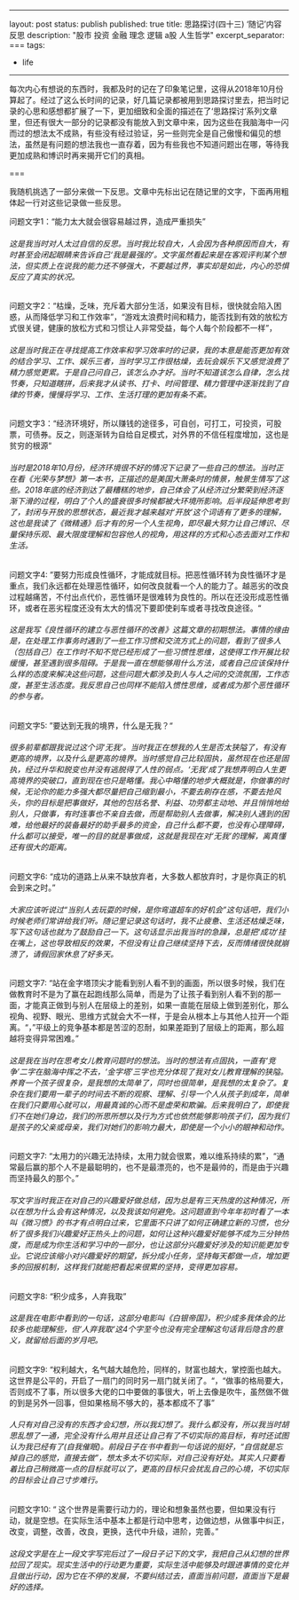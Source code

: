 
---
layout: post
status: publish
published: true
title: 思路探讨(四十三) ‘随记’内容反思
description: "股市 投资 金融 理念 逻辑 a股 人生哲学"
excerpt_separator: ===
tags:
- life
---


每次内心有想说的东西时，我都及时的记在了印象笔记里，这得从2018年10月份算起了。经过了这么长时间的记录，好几篇记录都被用到思路探讨里去，把当时记录的心思和感想都扩展了一下，更加细致和全面的描述在了‘思路探讨’系列文章里，但还有很大一部分的记录都没有能放入到文章中来，因为这些在我脑海中一闪而过的想法太不成熟，有些没有经过验证，另一些则完全是自己傲慢和偏见的想法，虽然是有问题的想法我也一直存着，因为有些我也不知道问题出在哪，等待我更加成熟和博识时再来揭开它们的真相。

===

我随机挑选了一部分来做一下反思。文章中先标出记在随记里的文字，下面再用粗体起一行对这些记录做一些反思。​

问题文字1：“能力太大就会很容易越过界，造成严重损失”

###### 这是我当时对人太过自信的反思。当时我比较自大，人会因为各种原因而自大，有时甚至会闭起眼睛来告诉自己‘我是最强的’。文字虽然看起来是在客观评判某个想法，但实质上在说我的能力还不够强大，不要越过界，事实却是如此，内心的恐惧反应了真实的状况。

问题文字2：“枯燥，乏味，充斥着大部分生活，如果没有目标，很快就会陷入困惑，从而降低学习和工作效率”，“游戏太浪费时间和精力，能否找到有效的放松方式很关键，健康的放松方式和习惯让人非常受益，每个人每个阶段都不一样”，

###### 这是当时我正在寻找提高工作效率和学习效率时的记录，我的本意是能否更加有效的结合学习、工作、娱乐三者，当时学习工作很枯燥，去玩会娱乐下又感觉浪费了精力感觉更累。于是自己问自己，该怎么办才好。当时不知道该怎么自律，怎么找节奏，只知道瞎拼，后来我才从读书、打卡、时间管理、精力管理中逐渐找到了自律的节奏，慢慢将学习、工作、生活打理的更加有条不紊。


问题文字3：“经济环境好，所以赚钱的途径多，可自创，可打工，可投资，可股票，可债券。反之，则逐渐转为自给自足模式，对外界的不信任程度增加，这也是贫穷的根源“

###### 当时是2018年10月份，经济环境很不好的情况下记录了一些自己的想法。当时正在看《光荣与梦想》第一本书，正描述的是美国大萧条时的情景，触景生情写了这些。2018年底的经济到达了最糟糕的地步，自己体会了从经济过分繁荣到经济逐渐下滑的过程，明白了个人的盛衰很多时候都被大环境所影响。后半段延伸思考到了，封闭与开放的思想状态，最近我才越来越对‘开放’这个词语有了更多的理解，这也是我读了《微精通》后才有的另一个人生视角，即尽最大努力让自己博识、尽量保持乐观、最大限度理解和包容他人的视角，用这样的方式和心态去面对工作和生活。

问题文字4: ”要努力形成良性循环，才能成就目标。把恶性循环转为良性循环才是重点，我们永远都在处理恶性循环，如何改良就看一个人的能力了。越恶劣的改良过程越痛苦，不付出点代价，恶性循环是很难转为良性的。所以在还没形成恶性循环，或者在恶劣程度还没有太大的情况下要即使刹车或者寻找改良途径。“

###### 这是我写《良性循环的建立与恶性循环的改善》这篇文章的初期想法。事情的缘由是，在处理工作事务时遇到了一些工作习惯和交流方式上的问题，看到了很多人（包括自己）在工作时不知不觉已经形成了一些习惯性思维，这使得工作开展比较缓慢，甚至遇到很多阻碍。于是我一直在想能够用什么方法，或者自己应该保持什么样的态度来解决这些问题，这些问题大都涉及到人与人之间的交流氛围，工作态度，甚至生活态度。我反思自己也同样不能陷入惯性思维，或者成为那个恶性循环的参与者。

问题文字5: ”要达到无我的境界，什么是无我？“

###### 很多前辈都跟我说过这个词‘无我’。当时我正在想我的人生是否太狭隘了，有没有更高的境界，以及什么是更高的境界。当时感觉自己比较固执，虽然现在也还是固执，经过升华和脱变也并没有逃脱得了人性的弱点。‘无我’成了我想弄明白人生更高境界的突破口，直到现在也只是略懂。我心中略懂的地步大概就是，你做事的时候，无论你的能力多强大都尽量把自己缩到最小，不要去刷存在感，不要去抢风头，你的目标是把事做好，其他的包括名誉、利益、功劳都主动地、并且悄悄地给别人，只做事，有时连事也不亲自去做，而是帮助别人去做事，解决别人遇到的困难，给他最好的装备最好的助手最多的资金，自己什么都不要，也没有心理障碍，什么都可以接受，唯一的目的就是事做成，这就是我现在对‘无我’的理解，离真​懂还有很大的距离。

问题文字6: “成功的道路上从来不缺放弃者，大多数人都放弃时，才是你真正的机会到来之时。”

###### 大家应该听说过“当别人去玩耍的时候，是你弯道超车的好机会”这句话吧，我们小时候老师们常讲给我们听。随记里记录这句话时，我不止疲惫、生活还枯燥乏味，写下这句话也就为了鼓励自己一下。这句话显示出我当时的急躁，总是把‘成功’挂在嘴上，这也导致相反的效果，不但没有让自己继续坚持下去，反而情绪很快就崩溃了，请假回家休息了好多天。

问题文字7: “站在金字塔顶尖才能看到别人看不到的画面，所以很多时候，我们在做教育时不是为了赢在起跑线那么简单，而是为了让孩子看到别人看不到的那一面，才能真正做到与别人在层级上的差别，如果一直能在层级上做到差别化，那么视角、视野、眼光、思维方式就会大不一样，于是会从根本上与其他人拉开一个距离。“，”平级上的竞争基本都是苦涩的忍耐，如果差距到了层级上的距离，那么超越将变得异常困难。”

###### 这是我在当时在思考女儿教育问题时的想法。当时的想法有点固执，一直有‘竞争’二字在脑海中挥之不去，‘金字塔’三字也充分体现了我对女儿教育理解的狭隘。养育一个孩子很复杂，是我想的太简单了，同时也很简单，是我想的太复杂了。复杂在我们要用一辈子的时间去不断的观察、理解、引导一个人从孩子到成年，简单在我们只要用心就可以，用最真诚的心而不是虚荣和欺骗。后来我明白了，即使我们不在她们身边，我们的所思所想以及行为方式也依然能够影响孩子们，因为我们是孩子的父亲或母亲，我们对她们的影响力最大，即使是一个小小的眼神和动作。

问题文字7: “太用力的兴趣无法持续，太用力就会很累，难以维系持续的累”，“通常最后赢的那个人不是最聪明的，也不是最漂亮的，也不是最帅的，而是由于兴趣而坚持最久的那个。”

###### 写文字当时我正在对自己的兴趣爱好做总结，因为总是有三天热度的这种情况，所以在想为什么会有这种情况，以及我该如何避免。这问题直到今年年初时看了一本叫《微习惯》的书才有点明白过来，它里面不只讲了如何正确建立新的习惯，也分析了很多我们兴趣爱好正热头上的问题，如何让这种兴趣爱好能够不成为三分钟热度，而是成为你生活和学习中的一部分，也让这部分兴趣爱好涉及的知识能更加专业。它说应该缩小对兴趣爱好的期望，拆分成小任务，坚持每天都做一点，增加更多的回报机制，这样我们就能把看起来很累的坚持，变得更加容易。

问题文字8: “积少成多，人弃我取”

###### 这是我在电影中看到的一句话，这部分电影叫《白银帝国》，积少成多我体会的比较多也能理解些，但‘人弃我取‘这4个字至今也没有完全理解这句话背后隐含的意义，就留给后面的岁月吧。

问题文字9: “权利越大，名气越大越危险，同样的，财富也越大，掌控面也越大。这世界是公平的，开启了一扇门的同时另一扇门就关闭了。“，“做事的格局要大，否则成不了事，所以很多大佬的口中要做的事很大，听上去像是吹牛，虽然做不做的到是另外一回事，但如果格局不够大的，基本都成不了事”

###### 人只有对自己没有的东西才会幻想，所以我幻想了。我什么都没有，所以我当时胡思乱想了一通，完全没有什么用并且还让自己有了不切实际的高目标，有时还试图认为我已经有了(自我催眠)。前段日子在书中看到一句话说的挺好，“自信就是忘掉自己的感觉，直接去做”，想太多太不切实际，对自己没有好处。其实人只要看着比自己稍微高一点的目标就可以了，更高的目标只会扰乱自己的心境，不切实际的目标会让自己寸步难行。

问题文字10: “ 这个世界是需要行动力的，理论和想象虽然也要，但如果没有行动，就是空想。在实际生活中基本上都是行动中思考，边做边想，从做事中纠正，改变，调整，改善，改良，更换，迭代中升级，进阶，完善。”

###### 这段文字是在上一段文字写完后过了一段日子记下的文字，我把自己从幻想的世界拉回了现实。现实生活中的行动更为重要，实际生活中能够及时跟进事情的变化并且做出行动，因为它在不停的发展，不要纠结过去，直面当前问题，直面当下是最好的选择。


